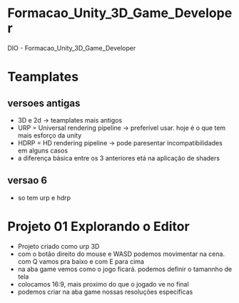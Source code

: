 # Formacao_Unity_3D_Game_Developer
DIO - Formacao_Unity_3D_Game_Developer

# Teamplates
## versoes antigas
- 3D e 2d -> teamplates mais antigos
- URP = Universal rendering pipeline -> preferível usar. hoje é o que tem mais esforço da unity
- HDRP =  HD rendering pipeline -> pode paresentar incompatibilidades em alguns casos
- a diferença básica entre os 3 anteriores etá na aplicação de shaders
## versao 6
- so tem urp e hdrp

# Projeto 01 Explorando o Editor
- Projeto criado como urp 3D
- com o botão direito do mouse e WASD podemos movimentar na cena. com Q vamos pra baixo e com E para cima
- na aba game vemos como o jogo ficará. podemos definir o tamannho de tela
- colocamos 16:9, mais proximo do que o jogado ve no final 
- podemos criar na aba game nossas resoluções específicas